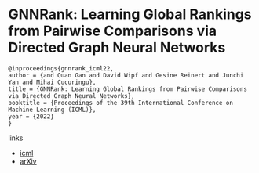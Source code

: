 # GNNRank: Learning Global Rankings from Pairwise Comparisons via Directed Graph Neural Networks

```
@inproceedings{gnnrank_icml22,
author = {and Quan Gan and David Wipf and Gesine Reinert and Junchi Yan and Mihai Cucuringu},
title = {GNNRank: Learning Global Rankings from Pairwise Comparisons via Directed Graph Neural Networks},
booktitle = {Proceedings of the 39th International Conference on Machine Learning (ICML)},
year = {2022}
}
```

links
- [icml](https://icml.cc/Conferences/2022/Schedule?showEvent=18122)
- [arXiv](https://arxiv.org/abs/2202.00211)
